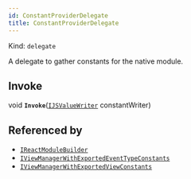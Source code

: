 ```yaml
---
id: ConstantProviderDelegate
title: ConstantProviderDelegate
---
```


Kind: `delegate`

A delegate to gather constants for the native module.

## Invoke
void **`Invoke`**([`IJSValueWriter`](IJSValueWriter) constantWriter)





## Referenced by
- [`IReactModuleBuilder`](IReactModuleBuilder)
- [`IViewManagerWithExportedEventTypeConstants`](IViewManagerWithExportedEventTypeConstants)
- [`IViewManagerWithExportedViewConstants`](IViewManagerWithExportedViewConstants)
